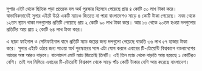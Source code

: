 সুপার এইট থেকে ছিটকে পড়া প্রত্যেক দল অর্থ পুরস্কার হিসেবে পেয়েছে প্রায় ৪ কোটি ৫০ লাখ টাকা করে। স্বাভাবিকভাবেই সুপার এইটে উঠে একটি ম্যাচও জিততে না পারা বাংলাদেশও সাড়ে ৪ কোটি টাকা পেয়েছে। নবম থেকে ১২তম স্থানে থাকা দলগুলোর প্রতিটি পেয়েছে প্রায় ২ কোটি ৯০ লাখ টাকা করে। আর ১৩ থেকে ২০তম হওয়া দলগুলোর প্রতিটির আয় প্রায় ২ কোটি ৬৪ লাখ টাকা করে।

এ ছাড়া ফাইনাল ও সেমিফাইনাল বাদে প্রতিটি ম্যাচ জয়ের জন্য দলগুলো পেয়েছে বাড়তি ৩৬ লাখ ৫৭ হাজার টাকা করে। সুপার এইটে ওঠার জন্য পাওয়া অর্থ পুরস্কারের সঙ্গে এটা যোগ করলে এবারের টি-টোয়েন্টি বিশ্বকাপে বাংলাদেশের আয়ের অঙ্ক আরও বাড়বে। বাংলাদেশ মোট ম্যাচ জিতেছি তিনটি। এই তিন ম্যাচ থেকে বাড়তি আয় হয়েছে ১ কোটিরও বেশি। তাই সব মিলিয়ে এবারের টি-টোয়েন্টি বিশ্বকাপ থেকে সাড়ে পাঁচ কোটি টাকার বেশি আয় করেছে বাংলাদেশ।
